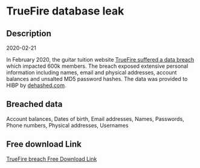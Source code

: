 # TrueFire database leak

## Description

2020-02-21

In February 2020, the guitar tuition website <a href="https://guitar.com/news/industry-news/truefire-data-breach/" target="_blank" rel="noopener">TrueFire suffered a data breach</a> which impacted 600k members. The breach exposed extensive personal information including names, email and physical addresses, account balances and unsalted MD5 password hashes. The data was provided to HIBP by <a href="https://dehashed.com/" target="_blank" rel="noopener">dehashed.com</a>.

## Breached data

Account balances, Dates of birth, Email addresses, Names, Passwords, Phone numbers, Physical addresses, Usernames

## Free download Link

[TrueFire breach Free Download Link](https://tinyurl.com/2b2k277t)